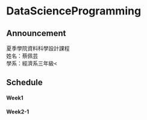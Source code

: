 # DataScienceProgramming
## Announcement
夏季學院資料科學設計課程<br />
姓名：蔡佩芸<br />
學系：經濟系三年級<

## Schedule
#### Week1
#### Week2-1
